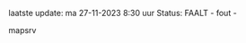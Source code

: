 laatste update: 
ma 27-11-2023  8:30   uur 
Status: FAALT - fout - 
<div class="service R">mapsrv</div>
